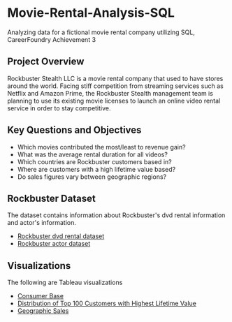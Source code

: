 # Movie-Rental-Analysis-SQL
Analyzing data for a fictional movie rental company utilizing SQL, CareerFoundry Achievement 3

## Project Overview
Rockbuster Stealth LLC is a movie rental company that used to have stores around the
world. Facing stiff competition from streaming services such as Netflix and Amazon Prime,
the Rockbuster Stealth management team is planning to use its existing movie licenses to
launch an online video rental service in order to stay competitive.

## Key Questions and Objectives
- Which movies contributed the most/least to revenue gain?
- What was the average rental duration for all videos?
- Which countries are Rockbuster customers based in?
- Where are customers with a high lifetime value based?
- Do sales figures vary between geographic regions?

## Rockbuster Dataset
The dataset contains information about Rockbuster's dvd rental information and actor's information.  
- [Rockbuster dvd rental dataset](http://www.postgresqltutorial.com/wp-content/uploads/2019/05/dvdrental.zip)
- [Rockbuster actor dataset](https://images.careerfoundry.com/public/courses/data-immersion/A3/E3.1%20/actor.csv)

## Visualizations
The following are Tableau visualizations
- [Consumer Base](https://public.tableau.com/app/profile/xuan.nguyen1929/viz/ConsumerBasebyCountry/ConsumerBasebyCountry?publish=yes)
- [Distribution of Top 100 Customers with Highest Lifetime Value](https://public.tableau.com/app/profile/xuan.nguyen1929/viz/DistributionofTop100CustomerswithHighestLifetimeValue/LifetimeValue?publish=yes)
- [Geographic Sales](https://public.tableau.com/app/profile/xuan.nguyen1929/viz/GeographicSales_16766905456710/GeographicSales?publish=yes)
